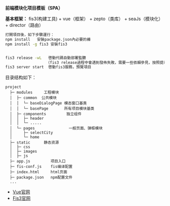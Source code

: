 **前端模块化项目模板（SPA）**

**基本框架：** fis3(构建工具) + vue（框架） + zepto（类库） + seaJs（模块化） + director（路由）

```bash
打開項目後，如下步驟運行：
npm install   安裝package.json內必要的褲
npm install -g fis3 安裝fis3


fis3 release -wL   啓動代碼自動部署監聽
                  （fis3 release過程中會遇到發佈失敗，需要一些依賴參見，按照提示安裝需要的插件即可）
fis3 server start  啓動fis3服務，預覽項目

```


目录结构如下：
```
project
  ├─ modules     工程模块
  │  ├─ common  公共模块
  │  │  └─ baseDialogPage 模态窗口基类
  │  │  └─ basePage       所有项目模块基类
  │  ├─ components         独立组件
  │  │  ├─ header
  │  │  └─ .....
  │  └─ pages               一般页面、弹框模块
  │     ├─ selectCity
  │     └─ home
  ├─ static      静态资源
  │  ├─ css     
  │  ├─ images  
  │  ├─ js      
  ├─ app.js         项目入口
  ├─ fis-conf.js    fis编译配置
  ├─ index.html     html页面
  ├─ package.json   npm配置文件 
  ...
```



 - [Vue官网](http://cn.vuejs.org/guide/installation.html) 
 - [Fis3官网](http://fis.baidu.com/) 
